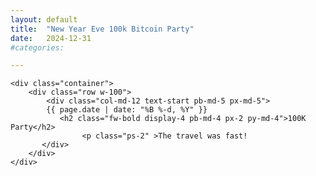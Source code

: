 ```yaml
---
layout: default
title:  "New Year Eve 100k Bitcoin Party"
date:   2024-12-31 
#categories: 

---
```

<html>

   <!-- Main Section -->
    <div class="container">
        <div class="row w-100">
            <div class="col-md-12 text-start pb-md-5 px-md-5">
            {{ page.date | date: "%B %-d, %Y" }}
               <h2 class="fw-bold display-4 pb-md-4 px-2 py-md-4">100K Party</h2>
                    <p class="ps-2" >The travel was fast!
           </div>
        </div>
    </div>
</body>
</html>